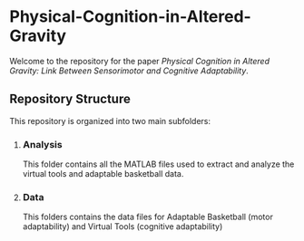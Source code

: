 # Physical-Cognition-in-Altered-Gravity

Welcome to the repository for the paper *Physical Cognition in Altered Gravity: Link Between Sensorimotor and Cognitive Adaptability*.

## Repository Structure
This repository is organized into two main subfolders:
1. ### Analysis

    This folder contains all the MATLAB files used to extract and analyze the virtual tools and adaptable basketball data.

2. ### Data
    This folders contains the data files for Adaptable Basketball (motor adaptability) and Virtual Tools (cognitive adaptability) 


